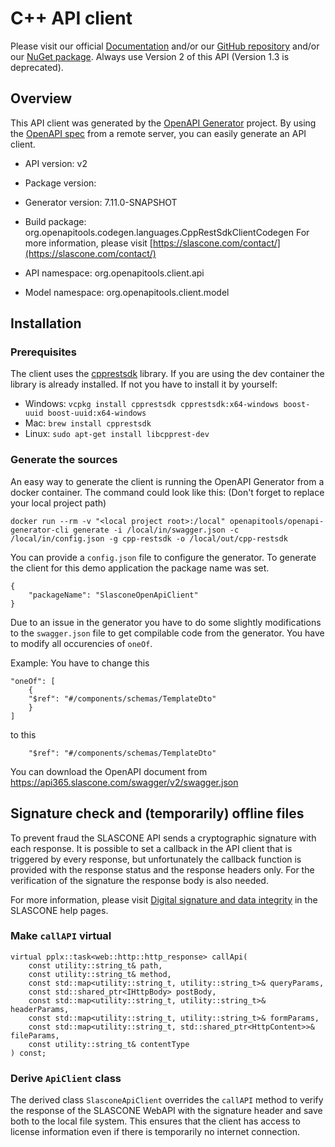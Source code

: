 # C++ API client

Please visit our official [Documentation](https://support.slascone.com/hc/en-us/sections/360004685737-API) and/or our [GitHub repository](https://github.com/slascone/) and/or our [NuGet package](https://www.nuget.org/packages/Slascone.Client/). Always use Version 2 of this API (Version 1.3 is deprecated).

## Overview
This API client was generated by the [OpenAPI Generator](https://openapi-generator.tech) project. By using the [OpenAPI spec](https://openapis.org) from a remote server, you can easily generate an API client.

- API version: v2
- Package version: 
- Generator version: 7.11.0-SNAPSHOT
- Build package: org.openapitools.codegen.languages.CppRestSdkClientCodegen
For more information, please visit [https://slascone.com/contact/](https://slascone.com/contact/)

- API namespace: org.openapitools.client.api
- Model namespace: org.openapitools.client.model

## Installation

### Prerequisites

The client uses the [cpprestsdk](https://github.com/Microsoft/cpprestsdk) library. If you are using the dev container the library is already installed. 
If not you have to install it by yourself:

- Windows: `vcpkg install cpprestsdk cpprestsdk:x64-windows boost-uuid boost-uuid:x64-windows`
- Mac: `brew install cpprestsdk`
- Linux: `sudo apt-get install libcpprest-dev`

### Generate the sources

An easy way to generate the client is running the OpenAPI Generator from a docker container. The command could look like this: (Don't forget to replace your local project path)

```
docker run --rm -v "<local project root>:/local" openapitools/openapi-generator-cli generate -i /local/in/swagger.json -c /local/in/config.json -g cpp-restsdk -o /local/out/cpp-restsdk
```

You can provide a `config.json` file to configure the generator. To generate the client for this demo application the package name was set.

```
{
    "packageName": "SlasconeOpenApiClient"
}
```

Due to an issue in the generator you have to do some slightly modifications to the `swagger.json` file to get compilable code from the generator.
You have to modify all occurencies of `oneOf`.

Example: You have to change this
```
"oneOf": [
    {
    "$ref": "#/components/schemas/TemplateDto"
    }
]
```

to this
```
    "$ref": "#/components/schemas/TemplateDto"
```

You can download the OpenAPI document from https://api365.slascone.com/swagger/v2/swagger.json

## Signature check and (temporarily) offline files

To prevent fraud the SLASCONE API sends a cryptographic signature with each response. It is possible to set a callback in the API client that is triggered by every response, but unfortunately the callback function is provided with the response status and the response headers only. For the verification of the signature the response body is also needed.

For more information, please visit [Digital signature and data integrity](https://support.slascone.com/hc/en-us/articles/360016063637-DIGITAL-SIGNATURE-AND-DATA-INTEGRITY) in the SLASCONE help pages.

### Make `callAPI` virtual

```
virtual pplx::task<web::http::http_response> callApi(
    const utility::string_t& path,
    const utility::string_t& method,
    const std::map<utility::string_t, utility::string_t>& queryParams,
    const std::shared_ptr<IHttpBody> postBody,
    const std::map<utility::string_t, utility::string_t>& headerParams,
    const std::map<utility::string_t, utility::string_t>& formParams,
    const std::map<utility::string_t, std::shared_ptr<HttpContent>>& fileParams,
    const utility::string_t& contentType
) const;
```

### Derive `ApiClient` class

The derived class `SlasconeApiClient` overrides the `callAPI` method to verify the response of the SLASCONE WebAPI with the signature header and save both to the local file system. This ensures that the client has access to license information even if there is temporarily no internet connection.
